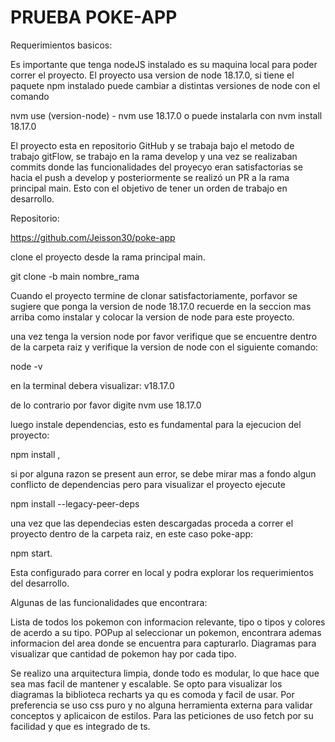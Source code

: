 # PRUEBA POKE-APP

Requerimientos basicos:

Es importante que tenga nodeJS instalado es su maquina local para  poder correr el proyecto. 
El proyecto usa version de node 18.17.0, si tiene el paquete npm instalado puede cambiar a distintas versiones de node con el comando

nvm use (version-node) - nvm use 18.17.0 o puede instalarla con nvm install 18.17.0

El proyecto esta en repositorio GitHub y se trabaja bajo el metodo de trabajo gitFlow, se trabajo en la rama develop y una vez se realizaban commits donde las funcionalidades del proyecyo eran satisfactorias se hacia el push a develop y posteriormente se realizó un PR a la rama principal main. Esto con el objetivo de tener un orden de trabajo en desarrollo.

Repositorio:

https://github.com/Jeisson30/poke-app

clone el proyecto desde la rama principal main.

git clone -b main nombre_rama

Cuando el proyecto termine de clonar satisfactoriamente, porfavor se sugiere que ponga la version de node 18.17.0
recuerde en la seccion mas arriba como instalar y colocar la version de node para este proyecto.

una vez tenga la version node por favor verifique que se encuentre dentro de la carpeta raiz y verifique la version de node con el siguiente comando:

node -v

en la terminal debera visualizar:
v18.17.0

de lo contrario por favor digite 
nvm use 18.17.0

luego instale dependencias, esto es fundamental para la ejecucion del proyecto:

npm install ,

si por alguna razon se present aun error, se debe mirar mas a fondo algun conflicto de dependencias pero para visualizar el proyecto ejecute

npm install --legacy-peer-deps

una vez  que las dependecias esten descargadas proceda a correr el proyecto dentro de la carpeta raiz, en este caso poke-app:

npm start.

Esta configurado para correr en local y podra explorar los requerimientos del desarrollo.

Algunas de las funcionalidades que encontrara:

Lista de todos los pokemon con informacion relevante, tipo o tipos y colores de acerdo a su tipo.
POPup al seleccionar un pokemon, encontrara ademas informacion del area donde se encuentra para capturarlo.
Diagramas para visualizar que cantidad de pokemon hay por cada tipo.

Se realizo una arquitectura limpia, donde todo es modular, lo que hace que sea mas facil de mantener y escalable.
Se opto para visualizar los diagramas la biblioteca recharts ya qu es comoda y facil de usar.
Por preferencia se uso css puro y no alguna herramienta externa para validar conceptos y aplicaicon de estilos.
Para las peticiones de uso fetch por su facilidad y que es integrado de ts.


